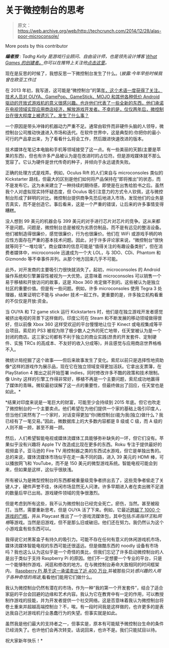# 关于微控制台的思考

> 原文：<https://web.archive.org/web/http://techcrunch.com/2014/12/28/alas-poor-microconsole/>

More posts by this contributor

***编者按** : Tadhg Kelly 是游戏行业顾问、自由设计师，也是领先设计博客 [What Games 的创建者。](https://web.archive.org/web/20230328073543/http://www.whatgamesare.com/)你可以在推特上关注他[点击这里](https://web.archive.org/web/20230328073543/http://twitter.com/tiedtiger)。*

现在是反思的时候了，我想反思一下微控制台发生了什么。(*披露:今年早些时候我曾在欧亚工作过*

在 2013 年初，我写道，这可能是“微控制台”的第[年，这个术语一度获得了关注。技术人员对 OUYA、GamePop、GameStick、MOJO 和其他各种低价 Android 驱动的开放式游戏机的意义很感兴趣。也许他们代表了一些全新的东西，他们承诺在电视领域实现应用商店经济，解放游戏开发者。不幸的是，仅仅两年后，微控制台在很大程度上被遗忘了。发生了什么事？](https://web.archive.org/web/20230328073543/http://www.whatgamesare.com/2013/01/2013-the-year-of-the-microconsole.html)

一个原因是带头冲锋的机器动力严重不足。通常由软件而非硬件头脑的人领导，微控制台公司推动快速进入市场和迭代。在软件世界中，这是典型的:你把你的最小可行的产品拿出来，为了看看什么将会工作，然后跟进快速改进的版本。

技术媒体在笔记本电脑和手机等领域接受了这一点。有一些美丽的天鹅(主要是苹果的东西)，但也有许多产品被认为是在改进时的占位符。但是游戏媒体就不那么宽容了。它认为硬件是世代传奇的种子，并倾向于永远谴责失败。

正确的处理方式是戏弄。例如，Oculus Rift 的人们来自与 microconsoles 类似的 Kickstarter 路线，但最大的区别是他们如何将产品保持在“即将推出”的状态，而不是发布它。这为未来建立了一种持续的期待感，即使是在出售给脸书之后。虽然我个人对虚拟现实持怀疑态度，但 Oculus 吸引注意力的方式令人钦佩，这与微控制台形成了鲜明的对比。微控制台提供商争先恐后地进入市场，发现他们的业务是否真实，而不是创造它。事后看来，这是一个严重的错误，让后来的许多事情变得糟糕。

没人想到 99 美元的机器会与 399 美元的对手进行芯片对芯片的竞争。这从来都不是问题。问题是，微控制台总是被视为劣质仿制品，而不是有远见的整洁设备。他们被制造得很廉价，感觉很廉价，行为也很廉价。他们在 WiFi 或游戏手柄的响应性方面存在严重的基本技术问题。因此，对于许多评论家来说，“微控制台”很快就等同于“一堆垃圾”。商业媒体的信息可能是“值得关注的有趣设备类别”，但在消费者媒体中，microconsole 迅速成为一个大 LOL，与 3DO、CDi、Phantom 和 Gizmondo 等不幸事件并列。从那个地方回来几乎不可能。

此外，对开发商的主要吸引力很快就消失了。起初，microconsoles 的 Android 操作系统和引擎兼容性被视为一大优势。这意味着 microconsoles 可以销售一个易于移植和开放访问的故事，这是 Xbox 360 肯定做不到的。这些被认为是独立社区的重要价值。但是有一些问题。例如，许多 microconsoles 使用 Tegra 3 处理器，结果证明它不能与 shader 技术一起工作。更重要的是，许多独立机构看重的不仅仅是开放:资金。

当 OUYA 和 T2 game stick 运行 Kickstarters 时，他们是在独立游戏开发者感觉被挤出电视的背景下这样做的。印度公司在 Steam 和不断发展的移动领域做得很好，但以前像 Xbox 360 这样受欢迎的平台慢慢地让位于 Kinect 或电视集成等平台项目。索尼的 PS3 被视为除了极少数人之外的死亡地带，任天堂被认为是一个封闭的商店。这三家公司都有不利于独立的商业实践(昂贵的开发套件、定制硬件、实施 TRCs 的高成本、不友好的收入分成等)，并且感觉与应用商店世界格格不入。

微统计局挖掘了这个故事——但后来故事发生了变化。索尼以前只是选择性地资助像[](https://web.archive.org/web/20230328073543/http://en.wikipedia.org/wiki/Journey_(2012_video_game))*这样的游戏作为展示品，现在它在独立领域变得更加活跃。它拿出支票簿，在 PlayStation 4 推出之前开始签署 indies，同时修改许多不酷的政策和技术限制。像 Unity 这样的引擎工作得非常好，移植不再是一个主要问题，索尼成功地赢得了媒体的青睐。微软最初误解了这一点的重要性，但最终做出了回应，任天堂也是如此。*

 *结果对印度来说是一笔巨大的财富，可能至少会持续到 2015 年底。但它也吹走了微控制台的一个主要卖点。他们希望在为他们提供一个家的基础上吸引印度人，但当他们突然有了一个家时，对话变得更加“你(微控制台)能为我(独立)做什么？我已经有了一笔交易。”因此，微数据库上的大多数内容都是 B 级或 C 级，而 A 级的人则不屑一顾，甚至不屑一顾。

然后，人们希望智能电视或媒体流媒体工具能够弥补缺失的一环，但它们没有。苹果似乎没有兴趣将 Apple TV 改造成比现在更多的东西。Roku 专注于提供最好的视频盒子。亚马逊的 Fire TV 用控制器之类的东西试水游戏，但它是单独出售的。总的来说，媒体流媒体市场似乎在走一条不同的路，进入 39 美元的 HDMI 棒，可以播放网飞和 YouTube，而不是 150 美元的微型游戏系统。智能电视可能会到来，但如果是这样，这似乎很肤浅。

所有被认为是微型控制台的东西都被重量级竞争者挤出去了，这些竞争者偷走了关键人才，硬件声誉不佳，休闲市场显然无人问津。许多早期进入者在卖出微不足道的数量后早已出局。游戏硬件领域的竞争很激烈。

但是考虑到所有这些，我不认为微控制台已经完全死亡。瘀伤，当然。甚至被殴打。当然，需要重新思考。但是 OUYA 活了下来。例如，它最近[跨越了 1000 个游戏的门槛](https://web.archive.org/web/20230328073543/https://www.ouya.tv/1000-games-and-counting/)，并从 Playcast 推出了一个游戏流媒体包，其中包括*乐高指环王*和*网格*等游戏。当然是旧游戏，但不是那么旧或破旧。他们还在努力。我仍然认为这个小游戏盒有些东西可以。

我得说它对黑客盒子有持久的吸引力。可能不存在任何有意义的休闲游戏机市场，媒体流媒体智能电视的东西可能还很遥远。但是做酷东西的 noodly 设备有市场吗？我也这么认为这似乎是一个奇怪的类比，但我们忘记了许多启动微控制台的人是出于类似于支持 Raspberry Pi 的原因。他们不一定想要一个专业的平台，只是一个能够制作游戏、闲逛和修改的地方。在与微控制台寿命大致相同的时间框架内， [Raspberry Pi 基于这一承诺卖出了近 400 万台](https://web.archive.org/web/20230328073543/http://www.zdnet.com/article/raspberry-pi-sales-edge-towards-four-million/),并被那些只对*感兴趣的人用于各种奇怪的用途*,看看他们能用它们做什么。

我认为微控制台仍然有潜在的市场，作为一种“我的第一个开发套件”，结合了适合家庭的平台会回避的边缘和艺术内容。我认为它在教育中有一定的作用，可以教授制作游戏的技能，并为开发者提供一个社交网络。这是否意味着我认为微控制台将卷土重来并超越高端控制台？不，唉。有一段时间我是这样做的，也许更多的是表达我自己对游戏机行业愚蠢行为的失望。但事实就是如此。

虽然我是他们最大的支持者之一，但事实是，原本有可能赋予微控制台生命的条件已经消失了。也许他们会再次转变。话说回来，也许不是。我们只能拭目以待。

祝大家新年快乐！*
